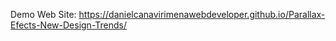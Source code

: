 Demo Web Site:
https://danielcanavirimenawebdeveloper.github.io/Parallax-Efects-New-Design-Trends/

